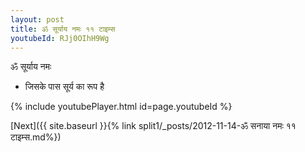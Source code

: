 ```yaml
---
layout: post
title: ॐ सूर्याय नमः ११ टाइम्स
youtubeId: RJj0OIhH9Wg
---
```

 
 
 ॐ सूर्याय नमः  
 
 -  जिसके पास सूर्य का रूप है 
 
  
 
  
 
 
 
 
 
 


{% include youtubePlayer.html id=page.youtubeId %}
 
[Next]({{ site.baseurl }}{% link  split1/_posts/2012-11-14-ॐ सनाया नमः ११ टाइम्स.md%})
 
